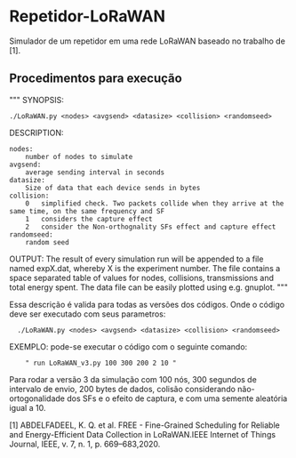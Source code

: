 # Repetidor-LoRaWAN
Simulador de um repetidor em uma rede LoRaWAN baseado no trabalho de [1].

## Procedimentos para execução

"""
 SYNOPSIS:
 
    ./LoRaWAN.py <nodes> <avgsend> <datasize> <collision> <randomseed>
 
 DESCRIPTION:
 
    nodes:
        number of nodes to simulate
    avgsend:
        average sending interval in seconds
    datasize:
        Size of data that each device sends in bytes
    collision:
        0   simplified check. Two packets collide when they arrive at the same time, on the same frequency and SF
        1   considers the capture effect
        2   consider the Non-orthognality SFs effect and capture effect
    randomseed:
        random seed
 
 OUTPUT:
    The result of every simulation run will be appended to a file named expX.dat,
    whereby X is the experiment number. The file contains a space separated table
    of values for nodes, collisions, transmissions and total energy spent. The
    data file can be easily plotted using e.g. gnuplot.
"""
 
Essa descrição é valida para todas as versões dos códigos. Onde o código deve ser executado com seus parametros:
 
      ./LoRaWAN.py <nodes> <avgsend> <datasize> <collision> <randomseed>
  
EXEMPLO: pode-se executar o código com o seguinte comando:
 
        " run LoRaWAN_v3.py 100 300 200 2 10 "  
 
  Para rodar a versão 3 da simulação com 100 nós, 300 segundos de intervalo de envio, 200 bytes de dados, colisão considerando não-ortogonalidade dos SFs
 e o efeito de captura, e com uma semente aleatória igual a 10.  

[1] ABDELFADEEL, K. Q. et al. FREE - Fine-Grained Scheduling for Reliable and Energy-Efficient Data Collection in LoRaWAN.IEEE Internet of Things Journal, IEEE, v. 7, n. 1, p. 669–683,2020.

